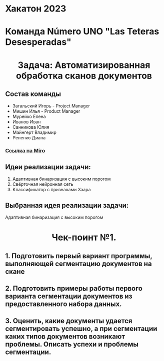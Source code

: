 # Хакатон 2023
# Команда Número UNO "Las Teteras Desesperadas"
<h1 align="center">Задача: Автоматизированная обработка сканов документов 

## Состав команды
- Загальский Игорь - Project Manager
- Мишин Илья - Product Manager
- Мурейко Елена
- Иванов Иван
- Санникова Юлия
- Майнгерт Владимир
- Репенко Диана

### <a href="https://miro.com/app/board/uXjVP2DInDc=/?moveToWidget=3458764543238787224&cot=14" target="_blank">Ссылка на Miro</a> 
 
## Идеи реализации задачи:
1) Адаптивная бинаризация с высоким порогом
2) Свёрточная нейронная сеть
3) Классификатор с признаками Хаара
 
 
## Выбранная идея реализации задачи:
Адаптивная бинаризация с высоким порогом
 
 
<h1 align="center">Чек-поинт №1.  

## 1. Подготовить первый вариант программы, выполняющей сегментацию документов на скане
## 2. Подготовить примеры работы первого варианта сегментации документов из предоставленного набора данных.
## 3. Оценить, какие документы удается сегментировать успешно, а при сегментации каких типов документов возникают проблемы. Описать успехи и проблемы сегментации.
